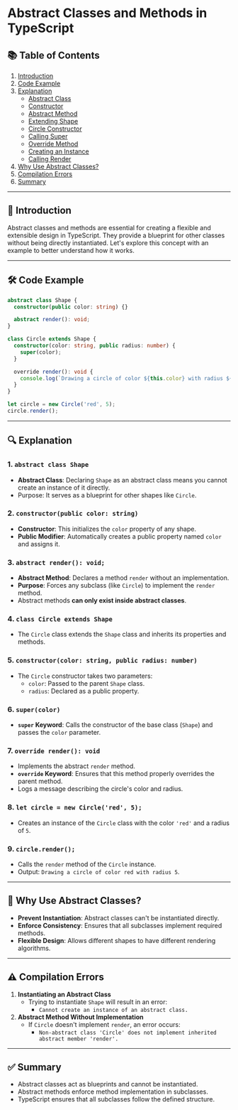 # Abstract Classes and Methods in TypeScript

## 📚 Table of Contents
1. [Introduction](#-introduction)
2. [Code Example](#-code-example)
3. [Explanation](#-explanation)
   - [Abstract Class](#1-abstract-class-shape)
   - [Constructor](#2-constructorpublic-color-string)
   - [Abstract Method](#3-abstract-rendervoid)
   - [Extending Shape](#4-class-circle-extends-shape)
   - [Circle Constructor](#5-constructorcolor-string-public-radius-number)
   - [Calling Super](#6-supercolor)
   - [Override Method](#7-override-rendervoid)
   - [Creating an Instance](#8-let-circle--new-circlered-5)
   - [Calling Render](#9-circlerender)
4. [Why Use Abstract Classes?](#-why-use-abstract-classes)
5. [Compilation Errors](#-compilation-errors)
6. [Summary](#-summary)

---

## 📖 Introduction
Abstract classes and methods are essential for creating a flexible and extensible design in TypeScript. They provide a blueprint for other classes without being directly instantiated. Let's explore this concept with an example to better understand how it works.

---

## 🛠 Code Example
```typescript
abstract class Shape {
  constructor(public color: string) {}

  abstract render(): void;
}

class Circle extends Shape {
  constructor(color: string, public radius: number) {
    super(color);
  }

  override render(): void {
    console.log(`Drawing a circle of color ${this.color} with radius ${this.radius}`);
  }
}

let circle = new Circle('red', 5);
circle.render();
```

---

## 🔍 Explanation

### 1. `abstract class Shape`
- **Abstract Class**: Declaring `Shape` as an abstract class means you cannot create an instance of it directly.
- Purpose: It serves as a blueprint for other shapes like `Circle`.

### 2. `constructor(public color: string)`
- **Constructor**: This initializes the `color` property of any shape.
- **Public Modifier**: Automatically creates a public property named `color` and assigns it.

### 3. `abstract render(): void;`
- **Abstract Method**: Declares a method `render` without an implementation.
- **Purpose**: Forces any subclass (like `Circle`) to implement the `render` method.
- Abstract methods **can only exist inside abstract classes**.

### 4. `class Circle extends Shape`
- The `Circle` class extends the `Shape` class and inherits its properties and methods.

### 5. `constructor(color: string, public radius: number)`
- The `Circle` constructor takes two parameters:
  - `color`: Passed to the parent `Shape` class.
  - `radius`: Declared as a public property.

### 6. `super(color)`
- **`super` Keyword**: Calls the constructor of the base class (`Shape`) and passes the `color` parameter.

### 7. `override render(): void`
- Implements the abstract `render` method.
- **`override` Keyword**: Ensures that this method properly overrides the parent method.
- Logs a message describing the circle's color and radius.

### 8. `let circle = new Circle('red', 5);`
- Creates an instance of the `Circle` class with the color `'red'` and a radius of `5`.

### 9. `circle.render();`
- Calls the `render` method of the `Circle` instance.
- Output: `Drawing a circle of color red with radius 5`.

---

## 🚫 Why Use Abstract Classes?
- **Prevent Instantiation**: Abstract classes can't be instantiated directly.
- **Enforce Consistency**: Ensures that all subclasses implement required methods.
- **Flexible Design**: Allows different shapes to have different rendering algorithms.

---

## ⚠️ Compilation Errors
1. **Instantiating an Abstract Class**
   - Trying to instantiate `Shape` will result in an error:
     - `Cannot create an instance of an abstract class.`
2. **Abstract Method Without Implementation**
   - If `Circle` doesn't implement `render`, an error occurs:
     - `Non-abstract class 'Circle' does not implement inherited abstract member 'render'.`

---

## ✅ Summary
- Abstract classes act as blueprints and cannot be instantiated.
- Abstract methods enforce method implementation in subclasses.
- TypeScript ensures that all subclasses follow the defined structure.

